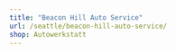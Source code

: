 ```yaml
---
title: "Beacon Hill Auto Service"
url: /seattle/beacon-hill-auto-service/
shop: Autowerkstatt
---
```


